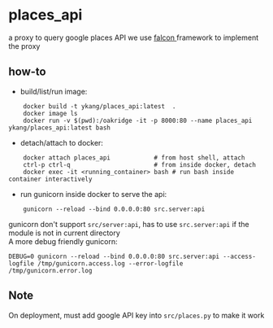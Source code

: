 # places_api
a proxy to query google places API
we use <a href="https://falcon.readthedocs.io/en/stable/user/index.html"> falcon </a> framework to implement the proxy

## how-to
- build/list/run image:
```shell
    docker build -t ykang/places_api:latest  .
    docker image ls
    docker run -v $(pwd):/oakridge -it -p 8000:80 --name places_api ykang/places_api:latest bash
```
- detach/attach to docker:
```shell
    docker attach places_api            # from host shell, attach
    ctrl-p ctrl-q                       # from inside docker, detach
    docker exec -it <running_container> bash # run bash inside container interactively
```
- run gunicorn inside docker to serve the api:
```shell
    gunicorn --reload --bind 0.0.0.0:80 src.server:api
```
gunicorn don't support ``src/server:api``, has to use ``src.server:api`` if the module is not in current directory  
A more debug friendly gunicorn:
```shell
DEBUG=0 gunicorn --reload --bind 0.0.0.0:80 src.server:api --access-logfile /tmp/gunicorn.access.log --error-logfile /tmp/gunicorn.error.log
```
## Note
On deployment, must add google API key into ``src/places.py`` to make it work
